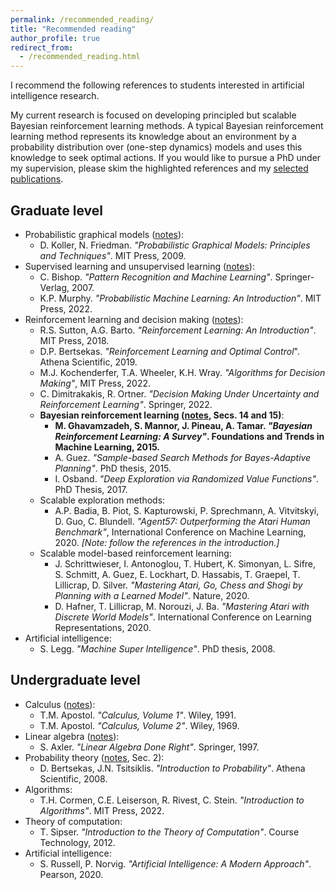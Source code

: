 ```yaml
---
permalink: /recommended_reading/
title: "Recommended reading"
author_profile: true
redirect_from: 
  - /recommended_reading.html
---
```


I recommend the following references to students interested in artificial intelligence research. 

My current research is focused on developing principled but scalable Bayesian reinforcement learning methods. A typical Bayesian reinforcement learning method represents its knowledge about an environment by a probability distribution over (one-step dynamics) models and uses this knowledge to seek optimal actions. If you would like to pursue a PhD under my supervision, please skim the highlighted references and my [selected publications](/about/).

## Graduate level

* Probabilistic graphical models ([notes](/files/notes/probabilistic_graphical_models.pdf)):
  * D. Koller, N. Friedman. *"Probabilistic Graphical Models: Principles and Techniques"*. MIT Press, 2009.
* Supervised learning and unsupervised learning ([notes](/files/notes/machine_learning.pdf)):
  * C. Bishop. *"Pattern Recognition and Machine Learning"*. Springer-Verlag, 2007.
  * K.P. Murphy. *"Probabilistic Machine Learning: An Introduction"*. MIT Press, 2022.
* Reinforcement learning and decision making ([notes](/files/notes/reinforcement_learning.pdf)):
  * R.S. Sutton, A.G. Barto. *"Reinforcement Learning: An Introduction"*. MIT Press, 2018.
  * D.P. Bertsekas. *"Reinforcement Learning and Optimal Control*". Athena Scientific, 2019.
  * M.J. Kochenderfer, T.A. Wheeler, K.H. Wray. *"Algorithms for Decision Making"*, MIT Press, 2022.
  * C. Dimitrakakis, R. Ortner. *"Decision Making Under Uncertainty and Reinforcement Learning"*. Springer, 2022.
  * __Bayesian reinforcement learning ([notes](/files/notes/reinforcement_learning.pdf), Secs. 14 and 15)__:
    * __M. Ghavamzadeh, S. Mannor, J. Pineau, A. Tamar. *"Bayesian Reinforcement Learning: A Survey"*. Foundations and Trends in Machine Learning, 2015.__
    * A. Guez. *"Sample-based Search Methods for Bayes-Adaptive Planning"*. PhD thesis, 2015.
    * I. Osband. *"Deep Exploration via Randomized Value Functions"*. PhD Thesis, 2017.
  * Scalable exploration methods:
    * A.P. Badia, B. Piot, S. Kapturowski, P. Sprechmann, A. Vitvitskyi, D. Guo, C. Blundell. *"Agent57: Outperforming the Atari Human Benchmark"*, International Conference on Machine Learning, 2020. *[Note: follow the references in the introduction.]*
  * Scalable model-based reinforcement learning:
    * J. Schrittwieser, I. Antonoglou, T. Hubert, K. Simonyan, L. Sifre, S. Schmitt, A. Guez, E. Lockhart, D. Hassabis, T. Graepel, T. Lillicrap, D. Silver. *"Mastering Atari, Go, Chess and Shogi by Planning with a Learned Model"*. Nature, 2020.
    * D. Hafner, T. Lillicrap, M. Norouzi, J. Ba. *"Mastering Atari with Discrete World Models"*. International Conference on Learning Representations, 2020.
* Artificial intelligence:
  * S. Legg. *"Machine Super Intelligence"*. PhD thesis, 2008.

## Undergraduate level

* Calculus ([notes](/files/notes/calculus.pdf)):
  * T.M. Apostol. *"Calculus, Volume 1"*. Wiley, 1991.
  * T.M. Apostol. *"Calculus, Volume 2"*. Wiley, 1969.
* Linear algebra ([notes](/files/notes/linear_algebra.pdf)):
  * S. Axler. *"Linear Algebra Done Right"*. Springer, 1997.
* Probability theory ([notes](/files/notes/machine_learning.pdf), Sec. 2):
  * D. Bertsekas, J.N. Tsitsiklis. *"Introduction to Probability"*. Athena Scientific, 2008.
* Algorithms:
  * T.H. Cormen, C.E. Leiserson, R. Rivest, C. Stein. *"Introduction to Algorithms"*. MIT Press, 2022.
* Theory of computation:
  * T. Sipser. *"Introduction to the Theory of Computation"*. Course Technology, 2012.
* Artificial intelligence:
  * S. Russell, P. Norvig. *"Artificial Intelligence: A Modern Approach"*. Pearson, 2020.
